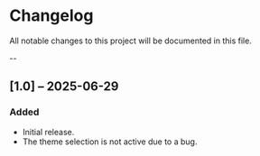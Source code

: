 # Changelog

All notable changes to this project will be documented in this file.

--

## [1.0] – 2025-06-29
### Added
- Initial release.
- The theme selection is not active due to a bug.
